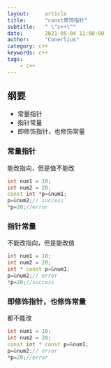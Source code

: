 ```yaml
---
layout:     article
title:      "const修饰指针"
subtitle:   " \"c++\""
date:       2021-05-04 11:00:00
author:     "Conerlius"
category: c++
keywords: c++
tags:
    - c++
---
```


## 纲要

- 常量指针
- 指针常量
- 即修饰指针，也修饰常量

### 常量指针

能改指向，但是值不能改

```c++
int num1 = 10;
int num2 = 20;
const int *p=&num1;
p=&num2;// success
*p=20;//error
```

### 指针常量

不能改指向，但是能改值

```c++
int num1 = 10;
int num2 = 20;
int * const p=&num1;
p=&num2;// error
*p=20;//success
```

### 即修饰指针，也修饰常量

都不能改

```c++
int num1 = 10;
int num2 = 20;
const int * const p=&num1;
p=&num2;// error
*p=20;//error
```